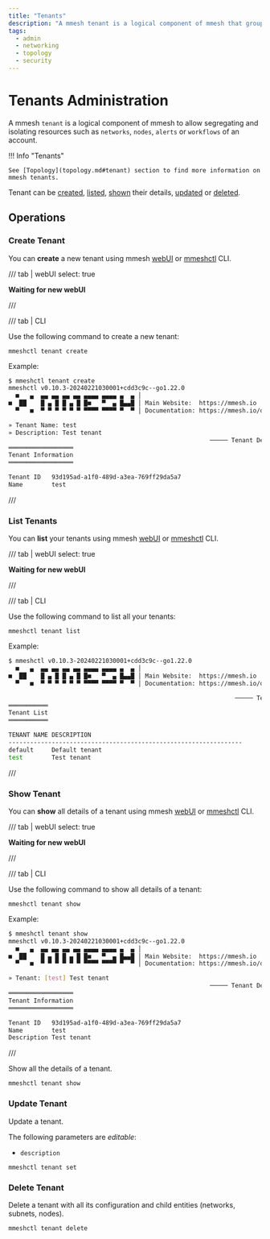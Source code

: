 ```yaml
---
title: "Tenants"
description: "A mmesh tenant is a logical component of mmesh that groups networks. You can manage the tenants using mmeshctl or the mmesh webUI."
tags:
  - admin
  - networking
  - topology
  - security
---
```


# Tenants Administration

A mmesh `tenant` is a logical component of mmesh to allow segregating and isolating resources such as `networks`, `nodes`, `alerts` or `workflows` of an account.

!!! Info "Tenants"

    See [Topology](topology.md#tenant) section to find more information on mmesh tenants.

Tenant can be [created](adm-tenants.md#create-tenant), [listed](adm-tenants.md#list-tenants), [shown](adm-tenants.md#show-tenant) their details, [updated](adm-tenants.md#update-tenant) or [deleted](adm-tenants.md#delete-tenant).


## Operations

### Create Tenant

You can **create** a new tenant using mmesh [webUI](https://mmesh.io/app) or [mmeshctl](mmeshctl-tenants.md) CLI.

/// tab | webUI
    select: true

**Waiting for new webUI**

///

/// tab | CLI

Use the following command to create a new tenant:

```shell
mmeshctl tenant create
```

Example:

```bash
$ mmeshctl tenant create
mmeshctl v0.10.3-20240221030001+cdd3c9c--go1.22.0
  ■   ▄  ▄▄ ▄▄ ▄▄ ▄▄ ▄▄▄▄ ▄▄▄▄ ▄  ▄ │
■  ██    █ ▄ █ █ ▄ █ █■   ▀  ▄ █▄▄█ │ Main Website:  https://mmesh.io
  ▀   ■  ▀ ▀ ▀ ▀ ▀ ▀ ▀▀▀▀ ▀▀▀▀ ▀  ▀ │ Documentation: https://mmesh.io/docs

» Tenant Name: test
» Description: Test tenant
                                                        ───── Tenant Details ≡
══════════════════
Tenant Information
══════════════════

Tenant ID  	93d195ad-a1f0-489d-a3ea-769ff29da5a7	
Name       	test                    

```

///


### List Tenants

You can **list** your tenants using mmesh [webUI](https://mmesh.io/app) or [mmeshctl](mmeshctl-tenants.md) CLI.

/// tab | webUI
    select: true

**Waiting for new webUI**

///

/// tab | CLI

Use the following command to list all your tenants:

```shell
mmeshctl tenant list
```

Example:

```bash
$ mmeshctl v0.10.3-20240221030001+cdd3c9c--go1.22.0
  ■   ▄  ▄▄ ▄▄ ▄▄ ▄▄ ▄▄▄▄ ▄▄▄▄ ▄  ▄ │
■  ██    █ ▄ █ █ ▄ █ █■   ▀  ▄ █▄▄█ │ Main Website:  https://mmesh.io
  ▀   ■  ▀ ▀ ▀ ▀ ▀ ▀ ▀▀▀▀ ▀▀▀▀ ▀  ▀ │ Documentation: https://mmesh.io/docs

                                                               ───── Tenants ≡
═══════════
Tenant List
═══════════

TENANT NAME	DESCRIPTION                                      
-----------------------------------------------------------------
default    	Default tenant                                  	
test       	Test tenant        
```

///

### Show Tenant

You can **show** all details of a tenant using mmesh [webUI](https://mmesh.io/app) or [mmeshctl](mmeshctl-tenants.md) CLI.

/// tab | webUI
    select: true

**Waiting for new webUI**

///

/// tab | CLI

Use the following command to show all details of a tenant:

```shell
mmeshctl tenant show
```

Example:

```bash
$ mmeshctl tenant show
mmeshctl v0.10.3-20240221030001+cdd3c9c--go1.22.0
  ■   ▄  ▄▄ ▄▄ ▄▄ ▄▄ ▄▄▄▄ ▄▄▄▄ ▄  ▄ │
■  ██    █ ▄ █ █ ▄ █ █■   ▀  ▄ █▄▄█ │ Main Website:  https://mmesh.io
  ▀   ■  ▀ ▀ ▀ ▀ ▀ ▀ ▀▀▀▀ ▀▀▀▀ ▀  ▀ │ Documentation: https://mmesh.io/docs

» Tenant: [test] Test tenant
                                                        ───── Tenant Details ≡
══════════════════
Tenant Information
══════════════════

Tenant ID  	93d195ad-a1f0-489d-a3ea-769ff29da5a7	
Name       	test                                	
Description	Test tenant           
```

///


Show all the details of a tenant.

```shell
mmeshctl tenant show
```

### Update Tenant

Update a tenant.

The following parameters are *editable*:

- `description`

```shell
mmeshctl tenant set
```

### Delete Tenant

Delete a tenant with all its configuration and child entities (networks, subnets, nodes).

```shell
mmeshctl tenant delete
```
